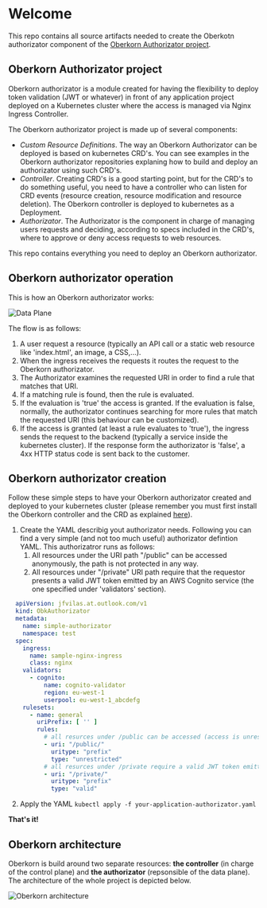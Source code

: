 # Welcome
This repo contains all source artifacts needed to create the Oberkotn authorizator component of the [Oberkorn Authorizator project](https://jfvilaspersonal.github.io/oberkorn).

## Oberkorn Authorizator project
Oberkorn authorizator is a module created for having the flexibility to deploy token validation (JWT or whatever) in front of any application project deployed on a Kubernetes cluster where the access is managed via Nginx Ingress Controller.

The Oberkorn authorizator project is made up of several components:
  - *Custom Resource Definitions*. The way an Oberkorn Authorizator can be deployed is based on kubernetes CRD's. You can see examples in the Oberkorn authorizator repositories explaning how to build and deploy an authorizator using such CRD's.
  - *Controller*. Creating CRD's is a good starting point, but for the CRD's to do something useful, you need to have a controller who can listen for CRD events (resource creation, resource modification and resource deletion). The Oberkorn controller is deployed to kubernetes as a Deployment.
  - *Authorizator*. The Authorizator is the component in charge of managing users requests and deciding, according to specs included in the CRD's, where to approve or deny access requests to web resources.

This repo contains everything you need to deploy an Oberkorn authorizator.

## Oberkorn authorizator operation
This is how an Oberkorn authorizator works:

![Data Plane](https://jfvilaspersonal.github.io/oberkorn/_media/architecture/dataplane.png)

The flow is as follows:
  1. A user request a resource (typically an API call or a static web resource like 'index.html', an image, a CSS,...).
  2. When the ingress receives the requests it routes the request to the Oberkorn authorizator.
  3. The Authorizator examines the requested URI in order to find a rule that matches that URI.
  4. If a matching rule is found, then the rule is evaluated.
  5. If the evaluation is 'true' the access is granted. If the evaluation is false, normally, the authorizator continues searching for more rules that match the requested URI (this behaviour can be customized).
  6. If the access is granted (at least a rule evaluates to 'true'), the ingress sends the request to the backend (typically a service inside the kubernetes cluster). If the response form the authorizator is 'false', a 4xx HTTP status code is sent back to the customer.

## Oberkorn authorizator creation
Follow these simple steps to have your Oberkorn authorizator created and deployed to your kubernetes cluster (please remember you must first install the Oberkorn controller and the CRD as explained [here](https://github.com/jfvilasPersonal/obk-controller)).

  1. Create the YAML describig yout authorizator needs. Following you can find a very simple (and not too much useful) authorizator defintion YAML. This authorizatror runs as follows:
     1. All resources under the URI path "/public" can be accessed anonymously, the path is not protected in any way.
     2. All resources under "/private" URI path require that the requestor presents a valid JWT token emitted by an AWS Cognito service (the one specified under 'validators' section).

```yaml
  apiVersion: jfvilas.at.outlook.com/v1
  kind: ObkAuthorizator
  metadata:
    name: simple-authorizator
    namespace: test
  spec:
    ingress:
      name: sample-nginx-ingress
      class: nginx
    validators:
      - cognito:
          name: cognito-validator
          region: eu-west-1
          userpool: eu-west-1_abcdefg
    rulesets:
      - name: general
        uriPrefix: [ '' ]
        rules:
          # all resurces under /public can be accessed (access is unrestricted)
          - uri: "/public/"
            uritype: "prefix"
            type: "unrestricted"
          # all resurces under /private require a valid JWT token emitted by the cognito validator
          - uri: "/private/"
            uritype: "prefix"
            type: "valid"
```

  2. Apply the YAML
        `kubectl apply -f your-application-authorizator.yaml`
       
**That's it!**

## Oberkorn architecture
Oberkorn is build around two separate resources: **the controller** (in charge of the control plane) and **the authorizator** (repsonsible of the data plane). The architecture of the whole project is depicted below.

![Oberkorn architecture](https://jfvilaspersonal.github.io/oberkorn/_media/architecture/oberkorn-architecture.png)
